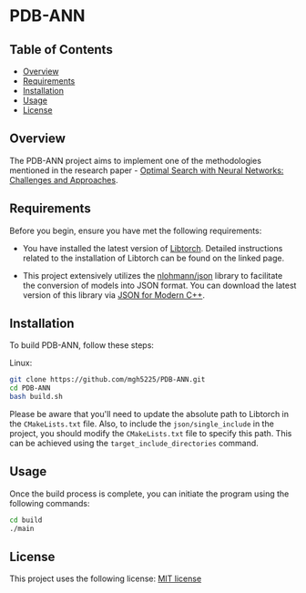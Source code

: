 # PDB-ANN

## Table of Contents

- [Overview](#overview)
- [Requirements](#requirements)
- [Installation](#installation)
- [Usage](#usage)
- [License](#license)

## Overview

The PDB-ANN project aims to implement one of the methodologies mentioned in the research paper - [Optimal Search with Neural Networks: Challenges and Approaches](https://webdocs.cs.ualberta.ca/~nathanst/papers/li2022optimalnn.pdf).

## Requirements

Before you begin, ensure you have met the following requirements:

- You have installed the latest version of [Libtorch](https://pytorch.org/cppdocs/installing.html). Detailed instructions related to the installation of Libtorch can be found on the linked page.

- This project extensively utilizes the [nlohmann/json](https://github.com/nlohmann/json) library to facilitate the conversion of models into JSON format. You can download the latest version of this library via [JSON for Modern C++](https://github.com/nlohmann/json/releases/latest).

## Installation

To build PDB-ANN, follow these steps:

Linux:

```bash
git clone https://github.com/mgh5225/PDB-ANN.git
cd PDB-ANN
bash build.sh
```

Please be aware that you'll need to update the absolute path to Libtorch in the `CMakeLists.txt` file.
Also, to include the `json/single_include` in the project, you should modify the `CMakeLists.txt` file to specify this path. This can be achieved using the `target_include_directories` command.

## Usage

Once the build process is complete, you can initiate the program using the following commands:

```bash
cd build
./main
```

## License

This project uses the following license: [MIT license](https://github.com/mgh5225/PDB-ANN/blob/main/LICENSE)
